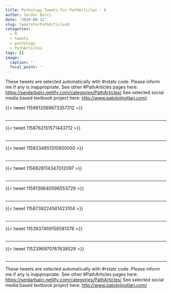```yaml
---
title: Pathology Tweets For PathArticles - 8
author: Serdar Balci
date: '2019-08-12'
slug: tweetsForPathArticles8
categories:
  - R
  - tweets
  - pathology
  - PathArticles
tags: []
image:
  caption: ''
  focal_point: ''
---
```



These tweets are selected automatically with #rstats code. Please inform me if any is inappropriate.
See other #PathArticles pages here: https://serdarbalci.netlify.com/categories/PathArticles/ 
See selected social media based textbook project here: http://www.patolojinotlari.com/

{{< tweet 1159812069673357312 >}}
<br>
<br>
<hr>
{{< tweet 1158762151571443712 >}}
<br>
<br>
<hr>
{{< tweet 1158334851310850050 >}}
<br>
<br>
<hr>
{{< tweet 1156828114347012097 >}}
<br>
<br>
<hr>
{{< tweet 1159139640596553729 >}}
<br>
<br>
<hr>
{{< tweet 1158738224581423104 >}}
<br>
<br>
<hr>
{{< tweet 1153937469156581376 >}}
<br>
<br>
<hr>
{{< tweet 1152396970767638528 >}}
<br>
<br>
<hr>


These tweets are selected automatically with #rstats code. Please inform me if any is inappropriate.
See other #PathArticles pages here: https://serdarbalci.netlify.com/categories/PathArticles/ 
See selected social media based textbook project here: http://www.patolojinotlari.com/
